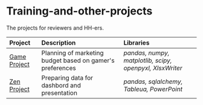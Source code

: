 # Training-and-other-projects
The projects for reviewers and HH-ers.


| Project | Description | Libraries | 
| :---------------------- | :---------------------- | :---------------------- |
| [Game Project](https://github.com/Raf177/Training-and-other-projects/blob/main/Game%20Project/Readme.md) | Planning of marketing budget based on gamer's preferences | *pandas, numpy, matplotlib, scipy, openpyxl, XlsxWriter* |
| [Zen Project](https://github.com/Raf177/Training-and-other-projects/tree/main/Zen_Project) | Preparing data for dashbord and presentation | *pandas, sqlalchemy, Tableua, PowerPoint* |
